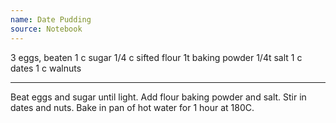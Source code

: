 ```yaml
---
name: Date Pudding
source: Notebook
---
```


3 eggs, beaten
1 c sugar
1/4 c sifted flour
1t baking powder
1/4t salt
1 c dates
1 c walnuts

---

Beat eggs and sugar until light.  Add flour baking powder and salt.  Stir in dates and nuts.  Bake in pan of hot water for 1 hour at 180C.

